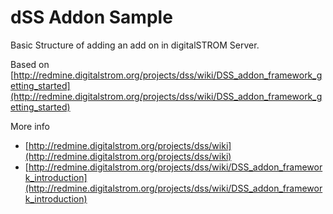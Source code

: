 # dSS Addon Sample
Basic Structure of adding an add on in digitalSTROM Server.

Based on [http://redmine.digitalstrom.org/projects/dss/wiki/DSS_addon_framework_getting_started](http://redmine.digitalstrom.org/projects/dss/wiki/DSS_addon_framework_getting_started)

More info
- [http://redmine.digitalstrom.org/projects/dss/wiki](http://redmine.digitalstrom.org/projects/dss/wiki)
- [http://redmine.digitalstrom.org/projects/dss/wiki/DSS_addon_framework_introduction](http://redmine.digitalstrom.org/projects/dss/wiki/DSS_addon_framework_introduction)
